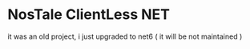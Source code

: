 # NosTale ClientLess NET

it was an old project, i just upgraded to net6 ( it will be not maintained )
